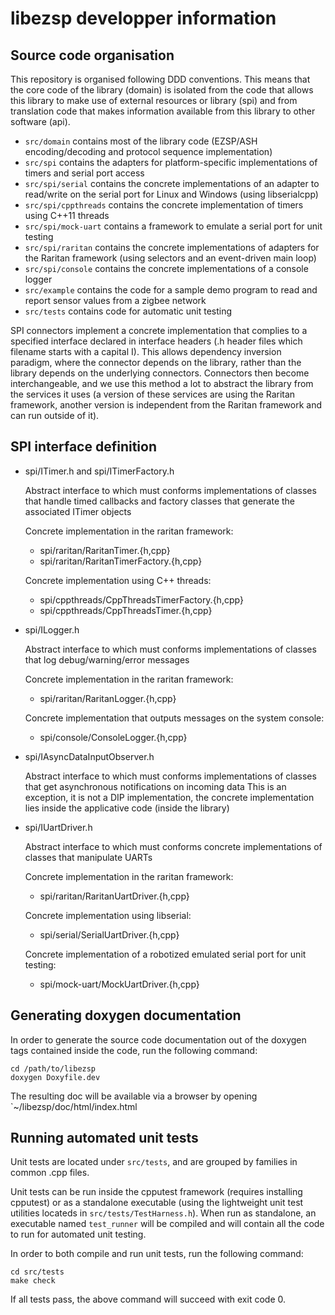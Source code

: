 # libezsp developper information

## Source code organisation

This repository is organised following DDD conventions.
This means that the core code of the library (domain) is isolated from the code that allows this library to make use of external resources or library (spi) and from translation code that makes information available from this library to other software (api).

* `src/domain` contains most of the library code (EZSP/ASH encoding/decoding and protocol sequence implementation)
* `src/spi` contains the adapters for platform-specific implementations of timers and serial port access
* `src/spi/serial` contains the concrete implementations of an adapter to read/write on the serial port for Linux and Windows (using libserialcpp)
* `src/spi/cppthreads` contains the concrete implementation of timers using C++11 threads
* `src/spi/mock-uart` contains a framework to emulate a serial port for unit testing
* `src/spi/raritan` contains the concrete implementations of adapters for the Raritan framework (using selectors and an event-driven main loop)
* `src/spi/console` contains the concrete implementations of a console logger
* `src/example` contains the code for a sample demo program to read and report sensor values from a zigbee network
* `src/tests` contains code for automatic unit testing

SPI connectors implement a concrete implementation that complies to a specified interface declared in interface headers (.h header files which filename starts with a capital I).
This allows dependency inversion paradigm, where the connector depends on the library, rather than the library depends on the underlying connectors. Connectors then become interchangeable, and we use this method a lot to abstract the library from the services it uses (a version of these services are using the Raritan framework, another version is independent from the Raritan framework and can run outside of it).

## SPI interface definition

* spi/ITimer.h and spi/ITimerFactory.h
  
  Abstract interface to which must conforms implementations of classes that handle timed callbacks and factory classes that generate the associated ITimer objects
  
  Concrete implementation in the raritan framework:
  * spi/raritan/RaritanTimer.{h,cpp}
  * spi/raritan/RaritanTimerFactory.{h,cpp}
  
  Concrete implementation using C++ threads:
  * spi/cppthreads/CppThreadsTimerFactory.{h,cpp}
  * spi/cppthreads/CppThreadsTimer.{h,cpp}

* spi/ILogger.h
  
  Abstract interface to which must conforms implementations of classes that log debug/warning/error messages
  
  Concrete implementation in the raritan framework:
  * spi/raritan/RaritanLogger.{h,cpp}
  
  Concrete implementation that outputs messages on the system console:
  * spi/console/ConsoleLogger.{h,cpp}

* spi/IAsyncDataInputObserver.h
  
  Abstract interface to which must conforms implementations of classes that get asynchronous notifications on incoming data
  This is an exception, it is not a DIP implementation, the concrete implementation lies inside the applicative code (inside the library)

* spi/IUartDriver.h
  
  Abstract interface to which must conforms concrete implementations of classes that manipulate UARTs
  
  Concrete implementation in the raritan framework:
  * spi/raritan/RaritanUartDriver.{h,cpp}
  
  Concrete implementation using libserial:
  * spi/serial/SerialUartDriver.{h,cpp}
  
  Concrete implementation of a robotized emulated serial port for unit testing:
  * spi/mock-uart/MockUartDriver.{h,cpp}

## Generating doxygen documentation

In order to generate the source code documentation out of the doxygen tags contained inside the code, run the following command:
```
cd /path/to/libezsp
doxygen Doxyfile.dev
```

The resulting doc will be available via a browser by opening `~/libezsp/doc/html/index.html

## Running automated unit tests

Unit tests are located under `src/tests`, and are grouped by families in common .cpp files.

Unit tests can be run inside the cpputest framework (requires installing cpputest) or as a standalone executable (using the lightweight unit test utilities locateds in `src/tests/TestHarness.h`).
When run as standalone, an executable named `test_runner` will be compiled and will contain all the code to run for automated unit testing.

In order to both compile and run unit tests, run the following command:
```
cd src/tests
make check
```

If all tests pass, the above command will succeed with exit code 0.